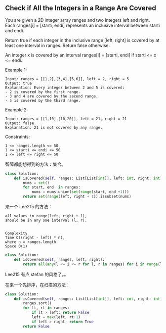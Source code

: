 ## Check if All the Integers in a Range Are Covered

You are given a 2D integer array ranges and two integers left and right. Each ranges[i] = [starti, endi] represents an inclusive interval between starti and endi.

Return true if each integer in the inclusive range [left, right] is covered by at least one interval in ranges. Return false otherwise.

An integer x is covered by an interval ranges[i] = [starti, endi] if starti <= x <= endi.

Example 1:

```
Input: ranges = [[1,2],[3,4],[5,6]], left = 2, right = 5
Output: true
Explanation: Every integer between 2 and 5 is covered:
- 2 is covered by the first range.
- 3 and 4 are covered by the second range.
- 5 is covered by the third range.
```

Example 2:

```
Input: ranges = [[1,10],[10,20]], left = 21, right = 21
Output: false
Explanation: 21 is not covered by any range.
```

Constraints:

```
1 <= ranges.length <= 50
1 <= starti <= endi <= 50
1 <= left <= right <= 50
```

智障都能想得到的方法：集合。

```python
class Solution:
    def isCovered(self, ranges: List[List[int]], left: int, right: int) -> bool:
        nums = set()
        for start, end  in ranges:
            nums = nums.union(set(range(start, end +1)))
        return set(range(left, right + 1)).issubset(nums)
```

来一个 Lee215 的方法：

```
all values in range(left, right + 1),
should be in any one interval (l, r).


Complexity
Time O((right - left) * n),
where n = ranges.length
Space O(1)
```

```python
class Solution:
    def isCovered(self, ranges, left, right):
        return all(any(l <= i <= r for l, r in ranges) for i in range(left, right + 1))
```

Lee215 有点 stefan 的风格了。。

在来一个先排序，在扫描的方法：

```python
class Solution:
    def isCovered(self, ranges: List[List[int]], left: int, right: int) -> bool:
        ranges.sort()
        for lt, rt in ranges:
            if lt > left: return False
            left = max(left, rt+1)
            if left > right: return True
        return False
```
